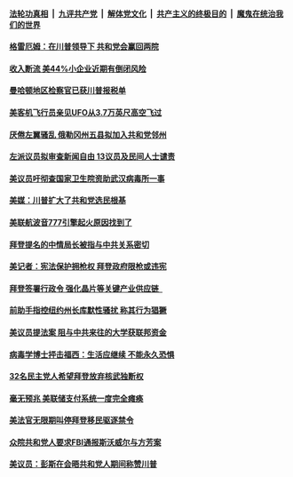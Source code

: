 

####  [法轮功真相](../../../../basic/blob/master/README.md?t=02260701) &nbsp;|&nbsp; [九评共产党](../../../../9ping.md/blob/master/README.md?t=02260701) &nbsp;|&nbsp; [解体党文化](../../../../jtdwh.md/blob/master/README.md?t=02260701)  &nbsp;|&nbsp; [共产主义的终极目的](../../../../gczydzjmd.md/blob/master/README.md?t=02260701) &nbsp;|&nbsp; [魔鬼在统治我们的世界](../../../../mgztzwmdsj.md/blob/master/README.md?t=02260701) 

#### [格雷厄姆：在川普领导下 共和党会赢回两院](../pages/soh6/478349.md?t=02260701) 
#### [收入断流 美44%小企业近期有倒闭风险](../pages/soh6/478346.md?t=02260701) 
#### [曼哈顿地区检察官已获川普报税单](../pages/soh6/478319.md?t=02260701) 
#### [美客机飞行员亲见UFO从3.7万英尺高空飞过 ](../pages/soh6/478313.md?t=02260701) 
#### [厌倦左翼骚乱 俄勒冈州五县拟加入共和党邻州](../pages/soh6/478298.md?t=02260701) 
#### [左派议员拟审查新闻自由 13议员及民间人士谴责](../pages/soh6/478283.md?t=02260701) 
#### [美议员吁彻查国家卫生院资助武汉病毒所一事 ](../pages/soh6/478280.md?t=02260701) 
#### [美媒：川普扩大了共和党选民根基](../pages/soh6/478151.md?t=02260701) 
#### [美联航波音777引擎起火原因找到了](../pages/soh6/478277.md?t=02260701) 
#### [拜登提名的中情局长被指与中共关系密切](../pages/soh6/478259.md?t=02260701) 
#### [美记者：宪法保护拥枪权 拜登政府限枪或违宪](../pages/soh6/478247.md?t=02260701) 
#### [拜登签署行政令 强化晶片等关键产业供应链  ](../pages/soh6/478157.md?t=02260701) 
#### [前助手指控纽约州长库默性骚扰 称其行为猖獗](../pages/soh6/478097.md?t=02260701) 
#### [美议员提法案 阻与中共来往的大学获联邦资金](../pages/soh6/478091.md?t=02260701) 
#### [病毒学博士抨击福西：生活应继续 不能永久恐惧](../pages/soh6/478094.md?t=02260701) 
#### [32名民主党人希望拜登放弃核武独断权](../pages/soh6/478064.md?t=02260701) 
#### [毫无预兆 美联储支付系统一度完全瘫痪](../pages/soh6/478061.md?t=02260701) 
#### [美法官无限期叫停拜登移民驱逐禁令](../pages/soh6/478046.md?t=02260701) 
#### [众院共和党人要求FBI通报斯沃威尔与方芳案](../pages/soh6/478010.md?t=02260701) 
#### [美议员：彭斯在会晤共和党人期间称赞川普](../pages/soh6/478001.md?t=02260701) 
